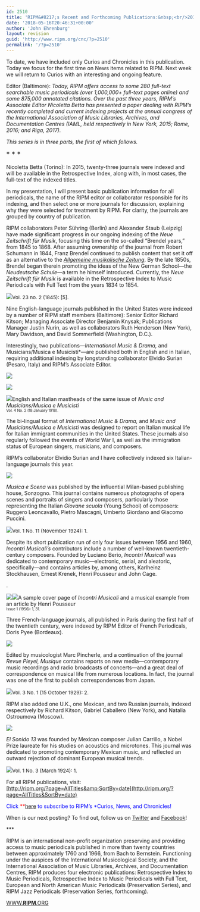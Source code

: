 ```yaml
---
id: 2510
title: 'RIPM&#8217;s Recent and Forthcoming Publications:&nbsp;<br/>2015-2017 (Part I)'
date: '2018-05-16T20:46:31+00:00'
author: 'John Ehrenburg'
layout: revision
guid: 'http://www.ripm.org/cnc/?p=2510'
permalink: '/?p=2510'
---
```


To date, we have included only Curios and Chronicles in this publication. Today we focus for the first time on News items related to RIPM. Next week we will return to Curios with an interesting and ongoing feature.

Editor (Baltimore): *Today, RIPM offers access to some 280 full-text searchable music periodicals (over 1,000,000+ full-text pages online) and some 875,000 annotated citations. Over the past three years, RIPM’s Associate Editor Nicoletta Betta has presented a paper dealing with RIPM’s recently completed and current indexing projects at the annual congress of the International Association of Music Libraries, Archives, and Documentation Centres (IAML, held respectively in New York, 2015; Rome, 2016; and Riga, 2017).*

*This series is in three parts, the first of which follows.*

<span style="font-size: 14pt;">\* \* \*</span>

Nicoletta Betta (Torino): In 2015, twenty-three journals were indexed and will be available in the Retrospective Index, along with, in most cases, the full-text of the indexed titles.

In my presentation, I will present basic publication information for all periodicals, the name of the RIPM editor or collaborator responsible for its indexing, and then select one or more journals for discussion, explaining why they were selected for treatment by RIPM. For clarity, the journals are grouped by country of publication.

RIPM collaborators Peter Sühring (Berlin) and Alexander Staub (Leipzig) have made significant progress in our ongoing indexing of the *Neue Zeitschrift für Musik*, focusing this time on the so-called “Brendel years,” from 1845 to 1868. After assuming ownership of the journal from Robert Schumann in 1844, Franz Brendel continued to publish content that set it off as an alternative to the [*Allgemeine musikalische Zeitung*](https://ripm.org/?page=JournalInfo&ABB=ALZ). By the late 1850s, Brendel began therein promoting the ideas of the New German School—the *Neudeutsche Schule*—a term he himself introduced. Currently, the *Neue Zeitschrift für Musik* is available in the Retrospective Index to Music Periodicals with Full Text from the years 1834 to 1854.

![](http://www.ripm.org/cnc/wp-content/uploads/2018/03/1-IAML-2015.jpg)<span style="font-size: 10pt;">Vol. 23 no. 2 (1845): \[5\].</span>

Nine English-language journals published in the United States were indexed by a number of RIPM staff members (Baltimore): Senior Editor Richard Kitson; Managing Associate Director Benjamin Knysak; Publications Manager Justin Nurin, as well as collaborators Ruth Henderson (New York), Mary Davidson, and David Sommerfield (Washington, D.C.).

Interestingly, two publications—*International Music &amp; Drama,* and Musicians/Musica e Musicisti*—are published both in English and in Italian, requiring additional indexing by longstanding collaborator Elvidio Surian (Pesaro, Italy) and RIPM’s Associate Editor.

![](http://www.ripm.org/cnc/wp-content/uploads/2018/03/1.2-IAML-2015-final-final.jpg)

![](http://www.ripm.org/cnc/wp-content/uploads/2018/03/3.2-IAMl-2015.jpg)

![](http://www.ripm.org/cnc/wp-content/uploads/2018/03/4.2-IAML-2015.jpg)English and Italian mastheads of the same issue of *Music and Musicians/Musica e Musicisti*  
<span style="font-size: 70%;">Vol. 4 No. 2 (18 January 1918).</span>

The bi-lingual format of *International Music &amp; Drama,* and *Music and Musicians/Musica e Musicisti* was designed to report on Italian musical life for Italian immigrant communities in the United States. These journals also regularly followed the events of World War I, as well as the immigration status of European singers, musicians, and composers.

RIPM’s collaborator Elvidio Surian and I have collectively indexed six Italian-language journals this year.

![](http://www.ripm.org/cnc/wp-content/uploads/2018/03/2-IAML-2015-final-final.jpg)

*Musica e Scena* was published by the influential Milan-based publishing house, Sonzogno. This journal contains numerous photographs of opera scenes and portraits of singers and composers, particularly those representing the Italian *Giovane scuola* (Young School) of composers: Ruggero Leoncavallo, Pietro Mascagni, Umberto Giordano and Giacomo Puccini.

![](http://www.ripm.org/cnc/wp-content/uploads/2018/03/6-IAML-2015.jpg)<span style="font-size: 10pt;">Vol. 1 No. 11 (November 1924): 1.</span>

Despite its short publication run of only four issues between 1956 and 1960, *Incontri Musicali’s* contributors include a number of well-known twentieth-century composers. Founded by Luciano Berio, *Incontri Musicali* was dedicated to contemporary music—electronic, serial, and aleatoric, specifically—and contains articles by, among others, Karlheinz Stockhausen, Ernest Krenek, Henri Pousseur and John Cage.

.

![](http://www.ripm.org/cnc/wp-content/uploads/2018/03/7-IAMl-2015.jpg)![](http://www.ripm.org/cnc/wp-content/uploads/2018/03/8-IAML-2017.jpg)A sample cover page of *Incontri Musicali* and a musical example from an article by Henri Pousseur  
<span style="font-size: 70%;">Issue 1 (1956): 1, 31.</span>

Three French-language journals, all published in Paris during the first half of the twentieth century, were indexed by RIPM Editor of French Periodicals, Doris Pyee (Bordeaux).

![](http://www.ripm.org/cnc/wp-content/uploads/2018/03/3-IAML-2015-final-final.jpg)

Edited by musicologist Marc Pincherle, and a continuation of the journal *Revue Pleyel, Musique* contains reports on new media—contemporary music recordings and radio broadcasts of concerts—and a great deal of correspondence on musical life from numerous locations. In fact, the journal was one of the first to publish correspondences from Japan.

![](http://www.ripm.org/cnc/wp-content/uploads/2018/03/10-IAML-2015.jpg)<span style="font-size: 10pt;">Vol. 3 No. 1 (15 October 1929): 2.</span>

RIPM also added one U.K., one Mexican, and two Russian journals, indexed respectively by Richard Kitson, Gabriel Caballero (New York), and Natalia Ostroumova (Moscow).

![](http://www.ripm.org/cnc/wp-content/uploads/2018/03/4-IAML-2015-final-final.jpg)

*El Sonido 13* was founded by Mexican composer Julian Carrillo, a Nobel Prize laureate for his studies on acoustics and microtones. This journal was dedicated to promoting contemporary Mexican music, and reflected an outward rejection of dominant European musical trends.

![](http://www.ripm.org/cnc/wp-content/uploads/2018/03/12-IAML-2015.jpg)<span style="font-size: 10pt;">Vol. 1 No. 3 (March 1924): 1.</span>

For all RIPM publications, visit:  
[http://ripm.org/?page=AllTitles&amp;SortBy=date](http://ripm.org/?page=AllTitles&SortBy=date)

<span style="color: #0000ff;">Click <span style="color: #ff0000;">**[here](http://ripm.org/?page=cncsubscribe) </span>to subscribe to RIPM’s *Curios, News, and Chronicles! </span>

When is our next posting? To find out, follow us on [Twitter](https://twitter.com/RIPMCenter) and [Facebook](https://www.facebook.com/RIPMCenter/)!

\*\*\*

RIPM is an international non-profit organization preserving and providing access to music periodicals published in more than twenty countries between approximately 1760 and 1966, from Bach to Bernstein. Functioning under the auspices of the International Musicological Society, and the International Association of Music Libraries, Archives, and Documentation Centres, RIPM produces four electronic publications: Retrospective Index to Music Periodicals, Retrospective Index to Music Periodicals with Full Text, European and North American Music Periodicals (Preservation Series), and RIPM Jazz Periodicals (Preservation Series, forthcoming).

[WWW.**RIPM**.ORG](http://cts.vresp.com/c/?RIPMConsortiumLtd./606886bac9/3fdca83fa7/d715bbc74f)